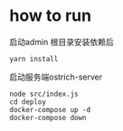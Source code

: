 # how to run

启动admin
根目录安装依赖后
```
yarn install
```

启动服务端ostrich-server
```
node src/index.js
cd deploy
docker-compose up -d
docker-compose down
```